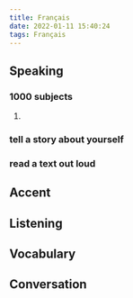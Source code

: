 ```yaml
---
title: Français
date: 2022-01-11 15:40:24
tags: Français
---
```


## Speaking

### 1000 subjects

1. 

### tell a story about yourself

### read a text out loud

## Accent

## Listening

## Vocabulary

## Conversation
<!-- ## 动词

### aller - er结尾+特殊

| 主语 | 直陈式现在时 | 简单将来时 | 复合过去时 |
| ----- | ----- | ----- | ----- |
| je | vais | irai | suis allé |  
| tu | vas | iras | es allé |  
| il/elle/on | va | ira | est allé(e) |  
| ils/elles | vont | iront | sont allés |  
| nous | allons | irons| sommes allés |  
| vous | allez | irez | êtes allés |

例句：

#### 直陈式现在时
- 否定+动词原型
  1. je ne vais pas `prendre` le petit déjeuner(m.s.n) ce matin(m.s.n)

#### 简单将来时

### avoir - 第三类

| 主语 | 直陈式现在时 | 简单将来时 | 复合过去时 |
| ----- | ----- | ----- | ----- |
| je | ai | aurai | ai eu |  
| tu | as | auras | as eu |  
| il/elle/on | a |aura | a eu |  
| ils/elles | ont | auront | ont eu |  
| nous | avons | aurons | avons eu |  
| vous | avez | aurez | avez eu |

### être

| 主语 | 直陈式现在时 | 简单将来时 | 复合过去时 |
| ----- | ----- | ----- | ----- |
| je | suis | serai | ai été | 
| tu | es | seras | as été | 
| il/elle/on | est |sera | a été |  
| ils/elles | sont | seront | ont été | 
| nous | sommes | serons | avons été | 
| vous | êtes | serez | avez été | 

例句：

#### 直陈式现在时

- tu es en retard


#### 简单将来时

- 否定
  1. je ne serai pas en retard.

- 肯定
  1. je serai de retour à vingt-deux heures.

- 反问
  1. tu ne seras pas en retard, `n'est-ce pas` ? - non, je ne suis jamais en retard

### vouloir - 第三类

| 主语 | 直陈式现在时 | 命令式现在时 | 复合过去时 |
| ----- | ----- | ----- | ----- |
| je | veux | - | 'ai voulu | 
| tu | veux | veux/veuille | as voulu | 
| il/elle/on | veut | - | a voulu |  
| ils/elles | veulent | - | ont voulu | 
| nous | voulons | voulons/veuillons | avons voulu | 
| vous | voulez | voulez/veuillez | avez voulu | 


### prendre - 第三类

| 主语 | 直陈式现在时 | 简单将来时 | 复合过去时 |
| ----- | ----- | ----- | ----- |

### sortir - 第三类

| 主语 | 直陈式现在时 | 简单将来时 | 复合过去时 |
| ----- | ----- | ----- | ----- |
| je | sor`s` | sor`tirai` | 'ai(suis) sor`ti` |
| tu | sor`s` | sor`tiras` | as(es) sor`ti` |
| il/elle/on | sor`t` | sor`tira` | a(est) sor`ti` |
| nous | sor`tons` | sor`tirons` | avons(sommes) sor`ti(s)` |
| vous | sor`tez` | sor`tirez` | avez(êtes) sor`ti(s)` |
| ils | sor`tent` | sor`tiront` | ont(sont) sor`ti(s)` |



## 代动词

### se passer

1. quelque chose va `se passer(happen)`
2. je t'informerai de ce qui `se passe`

## 词组

- en mesure de: be able to
- en retard = tard: late
- quelque chose: something
- bien sûr: sure
- ne + plus: never again
- en blanc: in white

## 副词
- seule: alone, lonely
- ne + jamais: never
- seulment: just, only
- assurément: definitely, most certainly, for sure
- si: so, such

## 时间&时间段
- à l'heure: on time
- toute la journée: all day / all day long
- une mauvaise(grosse) journée: a bad(big) day
- à quelle heure: what time
- dans **l'après-midi**: in the afternoon
- ce matin, demain, après-midi

## 数字

- vingt-deux

### 例句 - 简单将来时

1. quelque chose va se passer - something is going to happen
2. il sortira assurément dans l'après-midi
3. je n'en suis pas certain - i don't know for sure
4. je vais être en retard - i am going to be late -->